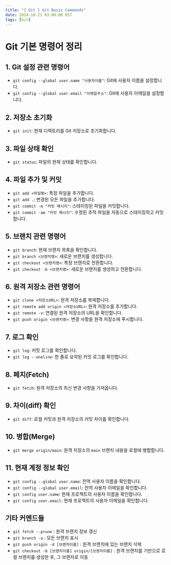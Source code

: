 ```yaml
---
title: "{ Git } Git Basic Commands"
date: 2024-10-21 03:00:00 KST
tags: [Git]
---
```


# Git 기본 명령어 정리

## 1. Git 설정 관련 명령어

- `git config --global user.name "사용자이름"`: Git에 사용자 이름을 설정합니다.
- `git config --global user.email "이메일주소"`: Git에 사용자 이메일을 설정합니다.

## 2. 저장소 초기화

- `git init`: 현재 디렉토리를 Git 저장소로 초기화합니다.

## 3. 파일 상태 확인

- `git status`: 파일의 현재 상태를 확인합니다.

## 4. 파일 추가 및 커밋

- `git add <파일명>`: 특정 파일을 추가합니다.
- `git add .`: 변경된 모든 파일을 추가합니다.
- `git commit -m "커밋 메시지"`: 스테이징된 파일을 커밋합니다.
- `git commit -am "커밋 메시지"`: 수정된 추적 파일을 자동으로 스테이징하고 커밋합니다.

## 5. 브랜치 관련 명령어

- `git branch`: 현재 브랜치 목록을 확인합니다.
- `git branch <브랜치명>`: 새로운 브랜치를 생성합니다.
- `git checkout <브랜치명>`: 특정 브랜치로 전환합니다.
- `git checkout -b <브랜치명>`: 새로운 브랜치를 생성하고 전환합니다.

## 6. 원격 저장소 관련 명령어

- `git clone <저장소URL>`: 원격 저장소를 복제합니다.
- `git remote add origin <저장소URL>`: 원격 저장소를 추가합니다.
- `git remote -v`: 연결된 원격 저장소의 URL을 확인합니다.
- `git push origin <브랜치명>`: 변경 사항을 원격 저장소에 푸시합니다.

## 7. 로그 확인

- `git log`: 커밋 로그를 확인합니다.
- `git log --oneline`: 한 줄로 요약된 커밋 로그를 확인합니다.

## 8. 페치(Fetch)

- `git fetch`: 원격 저장소의 최신 변경 사항을 가져옵니다.

## 9. 차이(diff) 확인

- `git diff`: 로컬 커밋과 원격 저장소의 커밋 차이를 확인합니다.

## 10. 병합(Merge)

- `git merge origin/main`: 원격 저장소의 `main` 브랜치 내용을 로컬에 병합합니다.

## 11. 현재 계정 정보 확인

- `git config --global user.name`: 전역 사용자 이름을 확인합니다.
- `git config --global user.email`: 전역 사용자 이메일을 확인합니다.
- `git config user.name`: 현재 프로젝트의 사용자 이름을 확인합니다.
- `git config user.email`: 현재 프로젝트의 사용자 이메일을 확인합니다.

## 기타 커멘드들

- `git fetch --prune` : 원격 브랜치 정보 갱신
- `git branch -a` : 모든 브랜치 표시
- `git push origin -d [브랜치이름]` : 원격 브랜치에 있는 브랜치 삭제
- `git checkout -b [브랜치이름] origin/[브랜치이름]` : 원격 브랜치를 기반으로 로컬 브랜치를 생성한 후, 그 브랜치로 이동
